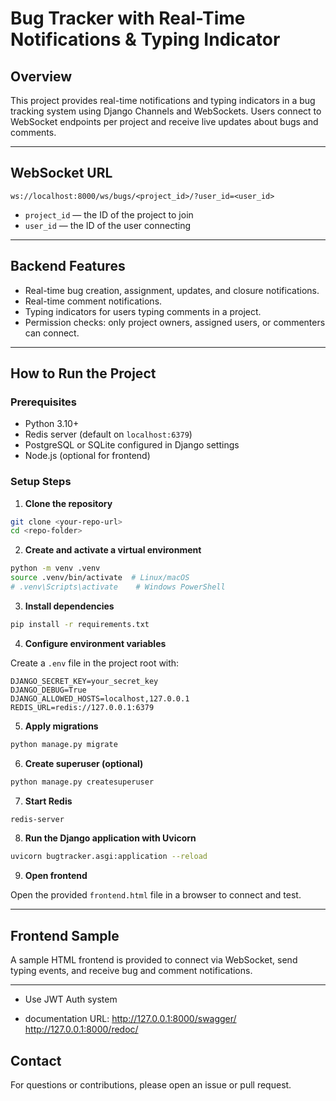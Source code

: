 
# Bug Tracker with Real-Time Notifications & Typing Indicator

## Overview

This project provides real-time notifications and typing indicators in a bug tracking system using Django Channels and WebSockets. Users connect to WebSocket endpoints per project and receive live updates about bugs and comments.

---

## WebSocket URL

```
ws://localhost:8000/ws/bugs/<project_id>/?user_id=<user_id>
```

- `project_id` — the ID of the project to join
- `user_id` — the ID of the user connecting

---

## Backend Features

- Real-time bug creation, assignment, updates, and closure notifications.
- Real-time comment notifications.
- Typing indicators for users typing comments in a project.
- Permission checks: only project owners, assigned users, or commenters can connect.

---

## How to Run the Project

### Prerequisites

- Python 3.10+
- Redis server (default on `localhost:6379`)
- PostgreSQL or SQLite configured in Django settings
- Node.js (optional for frontend)

### Setup Steps

1. **Clone the repository**

```bash
git clone <your-repo-url>
cd <repo-folder>
```

2. **Create and activate a virtual environment**

```bash
python -m venv .venv
source .venv/bin/activate  # Linux/macOS
# .venv\Scripts\activate    # Windows PowerShell
```

3. **Install dependencies**

```bash
pip install -r requirements.txt
```

4. **Configure environment variables**

Create a `.env` file in the project root with:

```
DJANGO_SECRET_KEY=your_secret_key
DJANGO_DEBUG=True
DJANGO_ALLOWED_HOSTS=localhost,127.0.0.1
REDIS_URL=redis://127.0.0.1:6379
```

5. **Apply migrations**

```bash
python manage.py migrate
```

6. **Create superuser (optional)**

```bash
python manage.py createsuperuser
```

7. **Start Redis**

```bash
redis-server
```

8. **Run the Django application with Uvicorn**

```bash
uvicorn bugtracker.asgi:application --reload
```

9. **Open frontend**

Open the provided `frontend.html` file in a browser to connect and test.

---

## Frontend Sample

A sample HTML frontend is provided to connect via WebSocket, send typing events, and receive bug and comment notifications.

---
* Use JWT Auth system

* documentation URL:
http://127.0.0.1:8000/swagger/
http://127.0.0.1:8000/redoc/


## Contact

For questions or contributions, please open an issue or pull request.